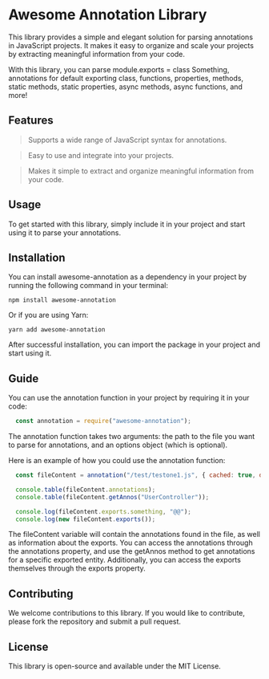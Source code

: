 # Awesome Annotation Library

This library provides a simple and elegant solution for parsing annotations in JavaScript projects. It makes it easy to organize and scale your projects by extracting meaningful information from your code.

With this library, you can parse module.exports = class Something, annotations for default exporting class, functions, properties, methods, static methods, static properties, async methods, async functions, and more!


## Features

>    Supports a wide range of JavaScript syntax for annotations.

>    Easy to use and integrate into your projects.

>    Makes it simple to extract and organize meaningful information from your code.

## Usage

To get started with this library, simply include it in your project and start using it to parse your annotations.

## Installation

You can install awesome-annotation as a dependency in your project by running the following command in your terminal:

``` 
npm install awesome-annotation
```

Or if you are using Yarn:

``` 
yarn add awesome-annotation 
```

After successful installation, you can import the package in your project and start using it.

## Guide

You can use the annotation function in your project by requiring it in your code:

```javascript 
  const annotation = require("awesome-annotation");
```

The annotation function takes two arguments: the path to the file you want to parse for annotations, and an options object (which is optional).

Here is an example of how you could use the annotation function:

```javascript 
  const fileContent = annotation("/test/testone1.js", { cached: true, debug: false });

  console.table(fileContent.annotations);
  console.table(fileContent.getAnnos("UserController"));

  console.log(fileContent.exports.something, "@@");
  console.log(new fileContent.exports());
```

The fileContent variable will contain the annotations found in the file, as well as information about the exports. You can access the annotations through the annotations property, and use the getAnnos method to get annotations for a specific exported entity. Additionally, you can access the exports themselves through the exports property.


## Contributing

We welcome contributions to this library. If you would like to contribute, please fork the repository and submit a pull request.


## License

This library is open-source and available under the MIT License.